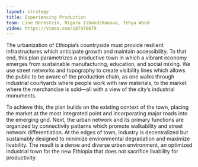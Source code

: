 ```yaml
---
layout: strategy
title: Experiencing Production
team: Line Bernstein, Nigora Ishandzhanova, Tehya Wood
video: https://vimeo.com/187976679
---
```


The urbanization of Ethiopia‘s countryside must provide resilient infrastructures which anticipate growth and maintain accessibility. To that end, this plan parametrizes a productive town in which a vibrant economy emerges from sustainable manufacturing, education, and social mixing. We use street networks and topography to create visibility lines which allows the public to be aware of the production chain, as one walks through industrial courtyards where people work with raw materials, to the market where the merchandise is sold—all with a view of the city‘s industrial monuments.

To achieve this, the plan builds on the existing context of the town, placing the market at the most integrated point and incorporating major roads into the emerging grid. Next, the urban network and its primary functions are organized by connectivity patterns which promote walkability and street network differentiation. At the edges of town, industry is decentralized but sustainably designed to minimize environmental degradation and maximize livability. The result is a dense and diverse urban environment, an optimized industrial town for the new Ethiopia that does not sacrifice livability for productivity. 